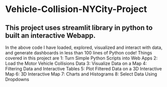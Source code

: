 # Vehicle-Collision-NYCity-Project
## This project uses streamlit library in python to built an interactive Webapp.
In the above code I have loaded, explored, visualized and interact with data, and generate dashboards in less than 100 lines of Python code! Things covered in this project are
1: Turn Simple Python Scripts into Web Apps
2: Load the Motor Vehicle Collisions Data
3: Visualize Data on a Map
4: Filtering Data and Interactive Tables
5: Plot Filtered Data on a 3D Interactive Map
6: 3D Interactive Map
7: Charts and Histograms
8: Select Data Using Dropdowns
